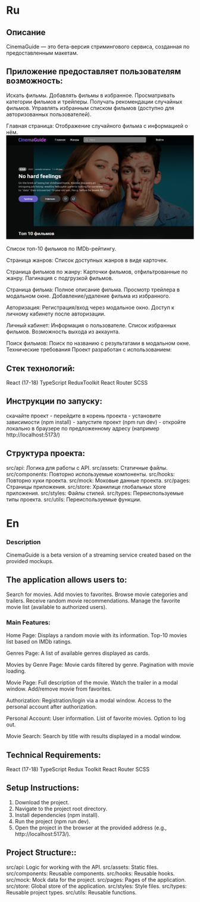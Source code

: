 # Ru

## Описание

CinemaGuide — это бета-версия стримингового сервиса, созданная по предоставленным макетам.

## Приложение предоставляет пользователям возможность:

Искать фильмы.
Добавлять фильмы в избранное.
Просматривать категории фильмов и трейлеры.
Получать рекомендации случайных фильмов.
Управлять избранным списком фильмов (доступно для авторизованных пользователей).

Главная страница:
Отображение случайного фильма с информацией о нём.
![main-hero](https://github.com/Sergey-Karpov/cinema-guid/blob/main/screens/main-hero.png)

Список топ-10 фильмов по IMDb-рейтингу.

Страница жанров:
Список доступных жанров в виде карточек.

Страница фильмов по жанру:
Карточки фильмов, отфильтрованные по жанру.
Пагинация с подгрузкой фильмов.

Страница фильма:
Полное описание фильма.
Просмотр трейлера в модальном окне.
Добавление/удаление фильма из избранного.

Авторизация:
Регистрация/вход через модальное окно.
Доступ к личному кабинету после авторизации.

Личный кабинет:
Информация о пользователе.
Список избранных фильмов.
Возможность выхода из аккаунта.

Поиск фильмов:
Поиск по названию с результатами в модальном окне.
Технические требования
Проект разработан с использованием:

## Стек технологий:

React (17-18)
TypeScript
ReduxToolkit
React Router
SCSS

## Инструкции по запуску:

скачайте проект - перейдите в корень проекта - установите зависимости (npm install) - запустите проект (npm run dev) - откройте локально в браузере по предложенному адресу (например http://localhost:5173/)

## Структура проекта:

src/api: Логика для работы с API.
src/assets: Статичные файлы.
src/components: Повторно используемые компоненты.
src/hooks: Повторно хуки проекта.
src/mock: Моковые данные проекта.
src/pages: Страницы приложения.
src/store: Хранилице глобальных store приложения.
src/styles: Файлы стилей.
src/types: Переиспользуемые типы проекта.
src/utils: Переиспользуемые функции.

# En

### Description

CinemaGuide is a beta version of a streaming service created based on the provided mockups.

## The application allows users to:

Search for movies.
Add movies to favorites.
Browse movie categories and trailers.
Receive random movie recommendations.
Manage the favorite movie list (available to authorized users).

### Main Features:

Home Page:
Displays a random movie with its information.
Top-10 movies list based on IMDb ratings.

Genres Page:
A list of available genres displayed as cards.

Movies by Genre Page:
Movie cards filtered by genre.
Pagination with movie loading.

Movie Page:
Full description of the movie.
Watch the trailer in a modal window.
Add/remove movie from favorites.

Authorization:
Registration/login via a modal window.
Access to the personal account after authorization.

Personal Account:
User information.
List of favorite movies.
Option to log out.

Movie Search:
Search by title with results displayed in a modal window.

## Technical Requirements:

React (17-18)
TypeScript
Redux Toolkit
React Router
SCSS

## Setup Instructions:

1. Download the project.
2. Navigate to the project root directory.
3. Install dependencies (npm install).
4. Run the project (npm run dev).
5. Open the project in the browser at the provided address (e.g., http://localhost:5173/).

## Project Structure::

src/api: Logic for working with the API.
src/assets: Static files.
src/components: Reusable components.
src/hooks: Reusable hooks.
src/mock: Mock data for the project.
src/pages: Pages of the application.
src/store: Global store of the application.
src/styles: Style files.
src/types: Reusable project types.
src/utils: Reusable functions.
